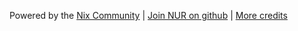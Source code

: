 
Powered by the [Nix Community](https://nix-community.org/) | [Join NUR on github](https://github.com/nix-community/NUR) | [More credits](/credits/)
